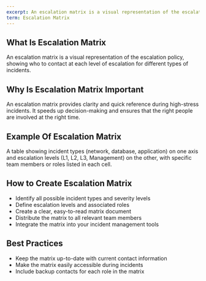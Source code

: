 ```yaml
---
excerpt: An escalation matrix is a visual representation of the escalation policy, showing who to contact at each level of escalation for different types of incidents.
term: Escalation Matrix
---
```

## What Is Escalation Matrix

An escalation matrix is a visual representation of the escalation policy, showing who to contact at each level of escalation for different types of incidents.

## Why Is Escalation Matrix Important

An escalation matrix provides clarity and quick reference during high-stress incidents. It speeds up decision-making and ensures that the right people are involved at the right time.

## Example Of Escalation Matrix

A table showing incident types (network, database, application) on one axis and escalation levels (L1, L2, L3, Management) on the other, with specific team members or roles listed in each cell.

## How to Create Escalation Matrix

- Identify all possible incident types and severity levels
- Define escalation levels and associated roles
- Create a clear, easy-to-read matrix document
- Distribute the matrix to all relevant team members
- Integrate the matrix into your incident management tools

## Best Practices

- Keep the matrix up-to-date with current contact information
- Make the matrix easily accessible during incidents
- Include backup contacts for each role in the matrix
